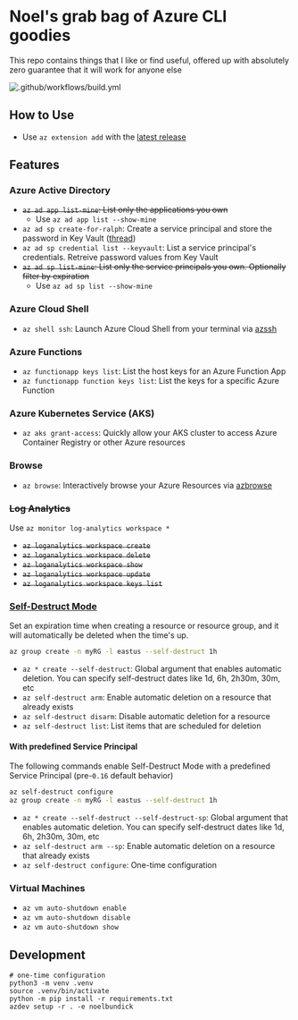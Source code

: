 # Noel's grab bag of Azure CLI goodies

This repo contains things that I like or find useful, offered up with absolutely zero guarantee that it will work for anyone else

![.github/workflows/build.yml](https://github.com/noelbundick/azure-cli-extension-noelbundick/workflows/.github/workflows/build.yml/badge.svg)

## How to Use

* Use `az extension add` with the [latest release](https://github.com/noelbundick/azure-cli-extension-noelbundick/releases)

## Features

### Azure Active Directory

* ~~`az ad app list-mine`: List only the applications you own~~
  * Use `az ad app list --show-mine`
* `az ad sp create-for-ralph`: Create a service principal and store the password in Key Vault ([thread](https://twitter.com/acanthamoeba/status/988185653199360002))
* `az ad sp credential list --keyvault`: List a service principal's credentials. Retreive password values from Key Vault
* ~~`az ad sp list-mine`: List only the service principals you own. Optionally filter by expiration~~
  * Use `az ad sp list --show-mine`

### Azure Cloud Shell

* `az shell ssh`: Launch Azure Cloud Shell from your terminal via [azssh](https://github.com/noelbundick/azssh)

### Azure Functions

* `az functionapp keys list`: List the host keys for an Azure Function App
* `az functionapp function keys list`: List the keys for a specific Azure Function

### Azure Kubernetes Service (AKS)

* `az aks grant-access`: Quickly allow your AKS cluster to access Azure Container Registry or other Azure resources

### Browse

* `az browse`: Interactively browse your Azure Resources via [azbrowse](https://github.com/lawrencegripper/azbrowse)

### ~~Log Analytics~~

Use `az monitor log-analytics workspace *`

* ~~`az loganalytics workspace create`~~
* ~~`az loganalytics workspace delete`~~
* ~~`az loganalytics workspace show`~~
* ~~`az loganalytics workspace update`~~
* ~~`az loganalytics workspace keys list`~~

### [Self-Destruct Mode](docs/self-destruct.md)

Set an expiration time when creating a resource or resource group, and it will automatically be deleted when the time's up.

```bash
az group create -n myRG -l eastus --self-destruct 1h
```

* `az * create --self-destruct`: Global argument that enables automatic deletion. You can specify self-destruct dates like 1d, 6h, 2h30m, 30m, etc
* `az self-destruct arm`: Enable automatic deletion on a resource that already exists
* `az self-destruct disarm`: Disable automatic deletion for a resource
* `az self-destruct list`: List items that are scheduled for deletion

#### With predefined Service Principal

The following commands enable Self-Destruct Mode with a predefined Service Principal (pre-`0.16` default behavior)

```bash
az self-destruct configure
az group create -n myRG -l eastus --self-destruct 1h
```

* `az * create --self-destruct --self-destruct-sp`: Global argument that enables automatic deletion. You can specify self-destruct dates like 1d, 6h, 2h30m, 30m, etc
* `az self-destruct arm --sp`: Enable automatic deletion on a resource that already exists
* `az self-destruct configure`: One-time configuration

### Virtual Machines

* `az vm auto-shutdown enable`
* `az vm auto-shutdown disable`
* `az vm auto-shutdown show`

## Development

```shell
# one-time configuration
python3 -m venv .venv
source .venv/bin/activate
python -m pip install -r requirements.txt
azdev setup -r . -e noelbundick
```
